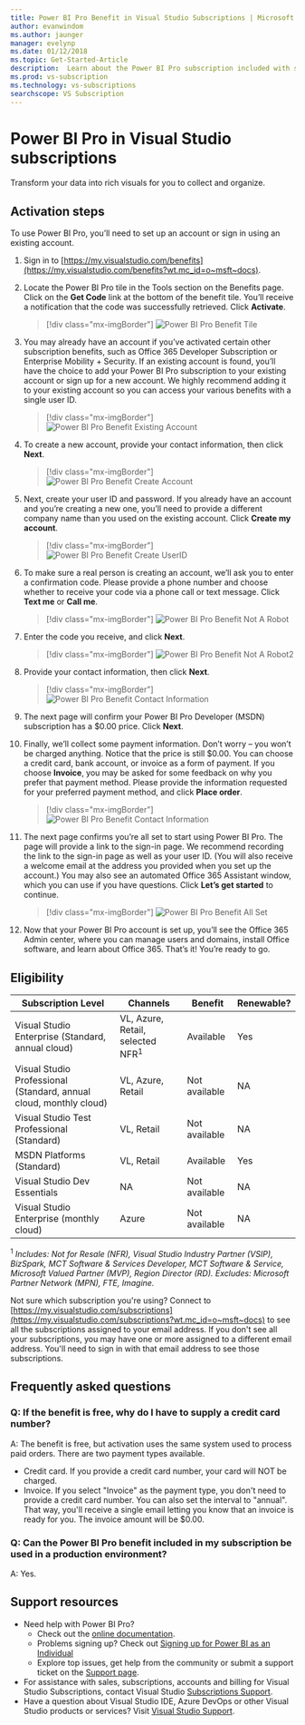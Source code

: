 ```yaml
---
title: Power BI Pro Benefit in Visual Studio Subscriptions | Microsoft Docs
author: evanwindom
ms.author: jaunger
manager: evelynp
ms.date: 01/12/2018
ms.topic: Get-Started-Article
description:  Learn about the Power BI Pro subscription included with selected Visual Studio subscriptions.
ms.prod: vs-subscription
ms.technology: vs-subscriptions
searchscope: VS Subscription
---
```


# Power BI Pro in Visual Studio subscriptions

Transform your data into rich visuals for you to collect and organize.

## Activation steps
To use Power BI Pro, you’ll need to set up an account or sign in using an existing account.
1.  Sign in to [https://my.visualstudio.com/benefits](https://my.visualstudio.com/benefits?wt.mc_id=o~msft~docs).

2.  Locate the Power BI Pro tile in the Tools section on the Benefits page. Click on the **Get Code** link at the bottom of the benefit tile.   You’ll receive a notification that the code was successfully retrieved.  Click **Activate**.
    > [!div class="mx-imgBorder"]
    > ![Power BI Pro Benefit Tile](_img\vs-pbi\vs-pbi-tile.png)

2. You may already have an account if you’ve activated certain other subscription benefits, such as Office 365 Developer Subscription or Enterprise Mobility + Security.  If an existing account is found, you’ll have the choice to add your Power BI Pro subscription to your existing account or sign up for a new account.  We highly recommend adding it to your existing account so you can access your various benefits with a single user ID.
    > [!div class="mx-imgBorder"]
    > ![Power BI Pro Benefit Existing Account](_img\vs-pbi\vs-pbi-existing-account.png)

3.	To create a new account, provide your contact information, then click **Next**.
    > [!div class="mx-imgBorder"]
    > ![Power BI Pro Benefit Create Account](_img\vs-pbi\vs-pbi-create-account-cropped.png)


4.	Next, create your user ID and password.  If you already have an account and you’re creating a new one, you’ll need to provide a different company name than you used on the existing account.  Click **Create my account**.
    > [!div class="mx-imgBorder"]
    > ![Power BI Pro Benefit Create UserID](_img\vs-pbi\vs-pbi-create-user-id-cropped.png)


5.	To make sure a real person is creating an account, we’ll ask you to enter a confirmation code.  Please provide a phone number and choose whether to receive your code via a phone call or text message.  Click **Text me** or **Call me**.
    > [!div class="mx-imgBorder"]
    > ![Power BI Pro Benefit Not A Robot](_img\vs-pbi\vs-pbi-robot1-cropped.png)


6.	Enter the code you receive, and click **Next**.
    > [!div class="mx-imgBorder"]
    > ![Power BI Pro Benefit Not A Robot2](_img\vs-pbi\vs-pbi-robot2-cropped.png)

7.	Provide your contact information, then click **Next**.
    > [!div class="mx-imgBorder"]
    > ![Power BI Pro Benefit Contact Information](_img\vs-pbi\vs-pbi-contact-cropped.png)


8.	The next page will confirm your Power BI Pro Developer (MSDN) subscription has a $0.00 price.  Click **Next**.

9.	Finally, we’ll collect some payment information.  Don’t worry – you won’t be charged anything.  Notice that the price is still $0.00.  You can choose a credit card, bank account, or invoice as a form of payment.  If you choose **Invoice**, you may be asked for some feedback on why you prefer that payment method.  Please provide the information requested for your preferred payment method, and click **Place order**.
    > [!div class="mx-imgBorder"]
    > ![Power BI Pro Benefit Contact Information](_img\vs-pbi\vs-pbi-payment-blurred-cropped.png)

10.	The next page confirms you’re all set to start using Power BI Pro.  The page will provide a link to the sign-in page.  We recommend recording the link to the sign-in page as well as your user ID.  (You will also receive a welcome email at the address you provided when you set up the account.)  You may also see an automated Office 365 Assistant window, which you can use if you have questions.  Click **Let’s get started** to continue.
    > [!div class="mx-imgBorder"]
    > ![Power BI Pro Benefit All Set](_img\vs-pbi\vs-pbi-all-set-cropped.png)


11.	Now that your Power BI Pro account is set up, you’ll see the Office 365 Admin center, where you can manage users and domains, install Office software, and learn about Office 365.  That’s it!  You’re ready to go.

## Eligibility
| Subscription Level                                                 |     Channels                                            | Benefit                                                          | Renewable?    |
|--------------------------------------------------------------------|---------------------------------------------------------|------------------------------------------------------------------|---------------|
| Visual Studio Enterprise (Standard, annual cloud)   | VL, Azure, Retail,  selected NFR<sup>1</sup> | Available       |  Yes|
| Visual Studio Professional (Standard, annual cloud, monthly cloud) | VL, Azure, Retail                                       | Not available                                                            |NA         |
| Visual Studio Test Professional (Standard)                         | VL, Retail                                              | Not available                                                            |NA         |
| MSDN Platforms (Standard)                                          | VL, Retail                                              | Available       |  Yes|
| Visual Studio Dev Essentials | NA  | Not available |NA|
| Visual Studio Enterprise (monthly cloud) | Azure                                       | Not available                                  |NA|

<sup>1</sup>  *Includes:  Not for Resale (NFR), Visual Studio Industry Partner (VSIP), BizSpark, MCT Software & Services Developer, MCT Software & Service, Microsoft Valued Partner (MVP), Region Director (RD).  Excludes:  Microsoft Partner Network (MPN), FTE, Imagine.*


Not sure which subscription you're using?  Connect to [https://my.visualstudio.com/subscriptions](https://my.visualstudio.com/subscriptions?wt.mc_id=o~msft~docs) to see all the subscriptions assigned to your email address. If you don't see all your subscriptions, you may have one or more assigned to a different email address.  You'll need to sign in with that email address to see those subscriptions.

 
## Frequently asked questions
### Q:  If the benefit is free, why do I have to supply a credit card number?
A:  The benefit is free, but activation uses the same system used to process paid orders.  There are two payment types available. 
- Credit card.  If you provide a credit card number, your card will NOT be charged. 
- Invoice.  If you select "Invoice" as the payment type, you don't need to provide a credit card number.  You can also set the interval to "annual".  That way, you'll receive a single email letting you know that an invoice is ready for you.  The invoice amount will be $0.00.  

### Q:  Can the Power BI Pro benefit included in my subscription be used in a production environment?
A:  Yes.  


## Support resources
-  Need help with Power BI Pro?
    - Check out the [online documentation](/power-bi/).
    - Problems signing up?  Check out [Signing up for Power BI as an Individual](/power-bi/service-self-service-signup-for-power-bi)
    - Explore top issues, get help from the community or submit a support ticket on the [Support page](https://powerbi.microsoft.com/support/).
-  For assistance with sales, subscriptions, accounts and billing for Visual Studio Subscriptions, contact Visual Studio [Subscriptions Support](https://visualstudio.microsoft.com/subscriptions/support/).
-  Have a question about Visual Studio IDE, Azure DevOps or other Visual Studio products or services?  Visit [Visual Studio Support](https://visualstudio.microsoft.com/support/).